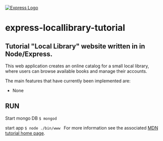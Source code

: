 
[![Express Logo](https://i.cloudup.com/zfY6lL7eFa-3000x3000.png)](http://expressjs.com/)

# express-locallibrary-tutorial

Tutorial "Local Library" website written in in Node/Express.
----

This web application creates an online catalog for a small local library, where users can browse available books and manage their accounts.

The main features that have currently been implemented are:

* None

## RUN

Start mongo DB ```$ mongod ```

start app ```$ node ./bin/www ```
For more information see the associated [MDN tutorial home page](https://developer.mozilla.org/en-US/docs/Learn/Server-side/Express_Nodejs/Tutorial_local_library_website).
